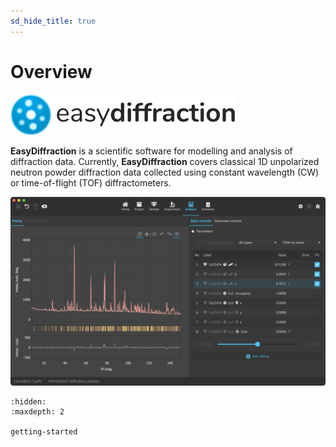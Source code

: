 ```yaml
---
sd_hide_title: true
---
```


# Overview

<img src="https://raw.githubusercontent.com/easyScience/EasyDiffractionWww/master/assets/img/logo_lightmode.svg" height="65">

**EasyDiffraction** is a scientific software for modelling and analysis of diffraction data. Currently, **EasyDiffraction** covers classical 1D unpolarized neutron powder diffraction data collected using constant wavelength (CW) or time-of-flight (TOF) diffractometers.

![EasyDiffraction Screenshot](https://raw.githubusercontent.com/easyScience/EasyDiffractionWww/master/assets/img/hero_darkmode.png)


```{toctree}
:hidden:
:maxdepth: 2

getting-started
```
